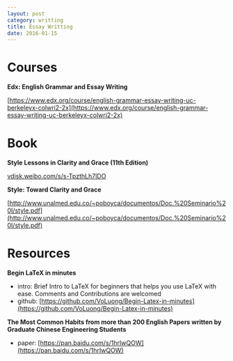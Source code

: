 ```yaml
---
layout: post
category: writting
title: Essay Writting
date: 2016-01-15
---
```


# Courses

**Edx: English Grammar and Essay Writing**

[https://www.edx.org/course/english-grammar-essay-writing-uc-berkeleyx-colwri2-2x](https://www.edx.org/course/english-grammar-essay-writing-uc-berkeleyx-colwri2-2x)

# Book

**Style Lessons in Clarity and Grace (11th Edition)**

[vdisk.weibo.com/s/s-TpzthLh7lDO](vdisk.weibo.com/s/s-TpzthLh7lDO)

**Style: Toward Clarity and Grace**

[http://www.unalmed.edu.co/~poboyca/documentos/Doc.%20Seminario%20I/style.pdf](http://www.unalmed.edu.co/~poboyca/documentos/Doc.%20Seminario%20I/style.pdf)

# Resources

**Begin LaTeX in minutes**

- intro: Brief Intro to LaTeX for beginners that helps you use LaTeX with ease. Comments and Contributions are welcomed
- github: [https://github.com/VoLuong/Begin-Latex-in-minutes](https://github.com/VoLuong/Begin-Latex-in-minutes)

**The Most Common Habits from more than 200 English Papers written by Graduate Chinese Engineering Students**

- paper: [https://pan.baidu.com/s/1hrIwQOW](https://pan.baidu.com/s/1hrIwQOW)
